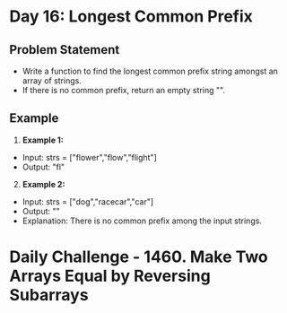 # Day 16: Longest Common Prefix

## Problem Statement

- Write a function to find the longest common prefix string amongst an array of strings.
- If there is no common prefix, return an empty string "".

## Example

1. **Example 1:**
- Input: strs = ["flower","flow","flight"]
- Output: "fl"

2. **Example 2:**
- Input: strs = ["dog","racecar","car"]
- Output: ""
- Explanation: There is no common prefix among the input strings.


# Daily Challenge - 1460. Make Two Arrays Equal by Reversing Subarrays
